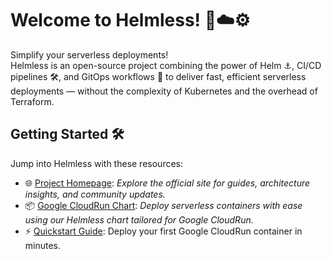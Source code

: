 # Welcome to Helmless! 🚀☁️⚙️

Simplify your serverless deployments!  
Helmless is an open-source project combining the power of Helm ⚓, CI/CD pipelines 🛠️, and GitOps workflows 📜 to deliver fast, efficient serverless deployments — without the complexity of Kubernetes and the overhead of Terraform.

## Getting Started 🛠️

Jump into Helmless with these resources:

- 🌐 [Project Homepage](https://helmless.io): *Explore the official site for guides, architecture insights, and community updates.*
- 📦 [Google CloudRun Chart](https://github.com/helmless/google-cloudrun-chart): *Deploy serverless containers with ease using our Helmless chart tailored for Google CloudRun.*
- ⚡️ [Quickstart Guide](https://helmless.io/google-cloudrun/getting-started/): Deploy your first Google CloudRun container in minutes.

